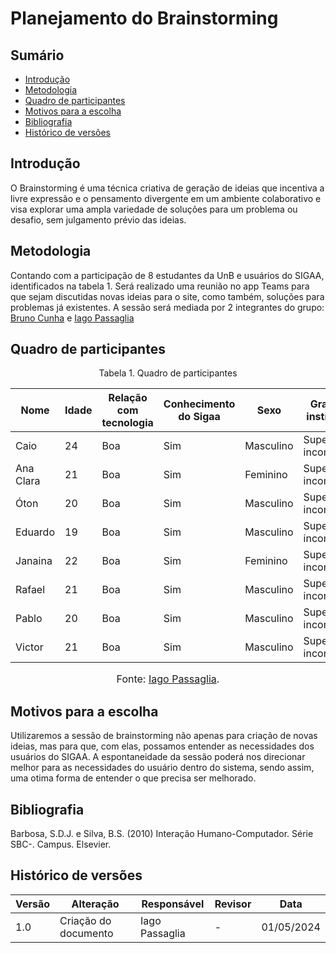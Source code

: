
# Planejamento do Brainstorming

## Sumário 
* [Introdução](#Introdução)
* [Metodologia](#Metodologia)
* [Quadro de participantes](#Quadro-de-participantes)
* [Motivos para a escolha](#Motivos-para-a-escolha)
* [Bibliografia](#Bibliografia)
* [Histórico de versões](#Histórico-de-versões)

## Introdução
O Brainstorming é uma técnica criativa de geração de ideias que incentiva a livre expressão e o pensamento divergente em um ambiente colaborativo e visa explorar uma ampla variedade de soluções para um problema ou desafio, sem julgamento prévio das ideias.

## Metodologia

Contando com a participação de 8 estudantes da UnB e usuários do SIGAA, identificados na tabela 1. Será realizado uma reunião no app Teams para que sejam discutidas novas ideias para o site, como também, soluções para problemas já existentes. A sessão será mediada por 2 integrantes do grupo: [Bruno Cunha](https://github.com/brunocva) e [Iago Passaglia](https://github.com/paxxaglia)

## Quadro de participantes 

<p align="center"> Tabela 1. Quadro de participantes </p>

| Nome   | Idade | Relação com tecnologia | Conhecimento do Sigaa    | Sexo        | Grau de instrução | Data |
|--------|---------------|----------------|----------------|----------------|------------|------------|
| Caio      |  24    |    Boa    | Sim | Masculino | Superior incompleto | 01/05/2024|
| Ana Clara |  21    |    Boa    | Sim | Feminino | Superior incompleto | 01/05/2024|
| Óton      |  20    |    Boa    | Sim | Masculino | Superior incompleto | 01/05/2024|
| Eduardo   |  19    |    Boa    | Sim | Masculino | Superior incompleto | 01/05/2024|
| Janaina   |  22    |    Boa    | Sim | Feminino | Superior incompleto | 01/05/2024|
| Rafael    |  21    |    Boa    | Sim | Masculino | Superior incompleto | 01/05/2024|
| Pablo     |  20    |    Boa    | Sim | Masculino | Superior incompleto | 01/05/2024|
| Victor    |  21    |    Boa    | Sim | Masculino | Superior incompleto | 01/05/2024|

<font size="3"><p style="text-align: center">Fonte: [Iago Passaglia](https://github.com/paxxaglia).</p></font>


## Motivos para a escolha

Utilizaremos a sessão de brainstorming não apenas para criação de novas ideias, mas para que, com elas, possamos entender as necessidades dos usuários do SIGAA. A espontaneidade da sessão poderá nos direcionar melhor para as necessidades do usuário dentro do sistema, sendo assim, uma otima forma de entender o que precisa ser melhorado.

## Bibliografia

Barbosa, S.D.J. e Silva, B.S. (2010) Interação Humano-Computador. Série SBC-. Campus. Elsevier.

## Histórico de versões

| Versão | Alteração                     | Responsável    | Revisor         | Data       |
|--------|-------------------------------|----------------|---------------- |------------|
| 1.0    | Criação do documento          | Iago Passaglia | - | 01/05/2024 |
